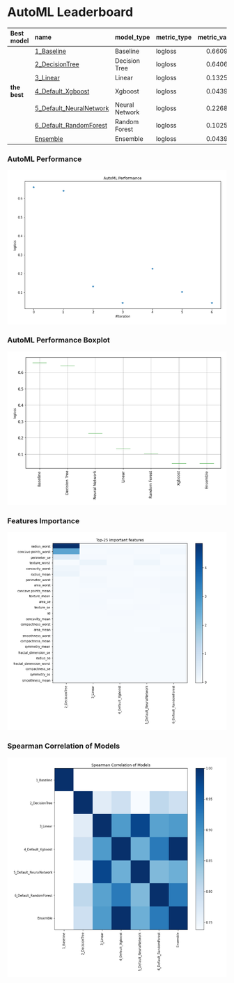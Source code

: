 # AutoML Leaderboard

| Best model   | name                                                         | model_type     | metric_type   |   metric_value |   train_time |
|:-------------|:-------------------------------------------------------------|:---------------|:--------------|---------------:|-------------:|
|              | [1_Baseline](1_Baseline/README.md)                           | Baseline       | logloss       |       0.660965 |         2.67 |
|              | [2_DecisionTree](2_DecisionTree/README.md)                   | Decision Tree  | logloss       |       0.640628 |        13.69 |
|              | [3_Linear](3_Linear/README.md)                               | Linear         | logloss       |       0.132596 |         7.01 |
| **the best** | [4_Default_Xgboost](4_Default_Xgboost/README.md)             | Xgboost        | logloss       |       0.043949 |        15.64 |
|              | [5_Default_NeuralNetwork](5_Default_NeuralNetwork/README.md) | Neural Network | logloss       |       0.226807 |         3.69 |
|              | [6_Default_RandomForest](6_Default_RandomForest/README.md)   | Random Forest  | logloss       |       0.102504 |        16.33 |
|              | [Ensemble](Ensemble/README.md)                               | Ensemble       | logloss       |       0.043949 |         0.77 |

### AutoML Performance
![AutoML Performance](ldb_performance.png)

### AutoML Performance Boxplot
![AutoML Performance Boxplot](ldb_performance_boxplot.png)

### Features Importance
![features importance across models](features_heatmap.png)


### Spearman Correlation of Models
![models spearman correlation](correlation_heatmap.png)

